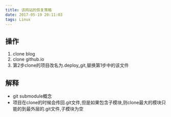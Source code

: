 ```yaml
---
title: 该网站的恢复策略
date: 2017-05-19 20:11:03
tags: Linux
---
```

## 操作
1. clone blog
2. clone github.io
3. 第2步clone的项目改名为.deploy_git,替换第1步中的该文件

## 解释
* git submodule概念
* 项目在clone的时候会传回.git文件,但是如果包含子模块,则clone最大的模块只能的到最外层的.git文件,子模块为空

